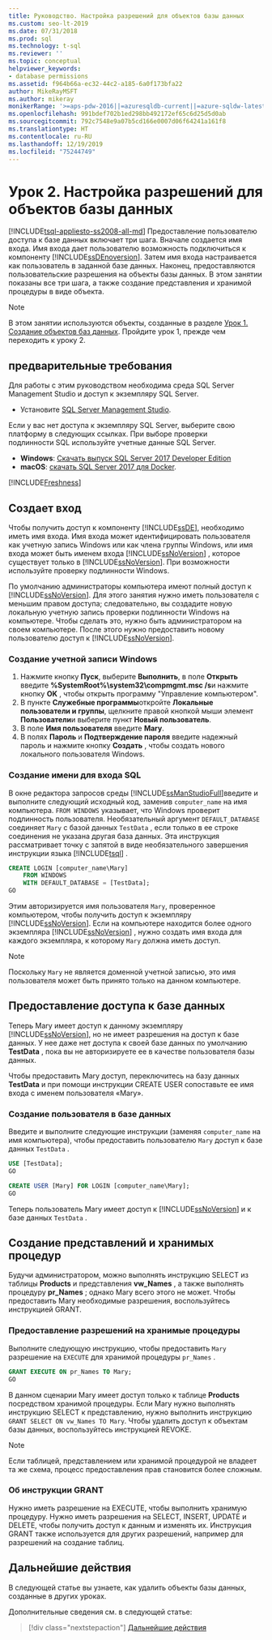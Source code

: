 ```yaml
---
title: Руководство. Настройка разрешений для объектов базы данных
ms.custom: seo-lt-2019
ms.date: 07/31/2018
ms.prod: sql
ms.technology: t-sql
ms.reviewer: ''
ms.topic: conceptual
helpviewer_keywords:
- database permissions
ms.assetid: f964b66a-ec32-44c2-a185-6a0f173bfa22
author: MikeRayMSFT
ms.author: mikeray
monikerRange: '>=aps-pdw-2016||=azuresqldb-current||=azure-sqldw-latest||>=sql-server-2016||=sqlallproducts-allversions||>=sql-server-linux-2017||=azuresqldb-mi-current'
ms.openlocfilehash: 991bdef702b1ed298bb492172ef65c6d25d5d0ab
ms.sourcegitcommit: 792c7548e9a07b5cd166e0007d06f64241a161f8
ms.translationtype: HT
ms.contentlocale: ru-RU
ms.lasthandoff: 12/19/2019
ms.locfileid: "75244749"
---
```

# <a name="lesson-2-configure-permissions-on-database-objects"></a>Урок 2. Настройка разрешений для объектов базы данных
[!INCLUDE[tsql-appliesto-ss2008-all-md](../includes/tsql-appliesto-ss2008-all-md.md)]
Предоставление пользователю доступа к базе данных включает три шага. Вначале создается имя входа. Имя входа дает пользователю возможность подключиться к компоненту [!INCLUDE[ssDEnoversion](../includes/ssdenoversion-md.md)]. Затем имя входа настраивается как пользователь в заданной базе данных. Наконец, предоставляются пользовательские разрешения на объекты базы данных. В этом занятии показаны все три шага, а также создание представления и хранимой процедуры в виде объекта.  

  >[!NOTE]
  > В этом занятии используются объекты, созданные в разделе [Урок 1. Создание объектов баз данных](lesson-1-creating-database-objects.md). Пройдите урок 1, прежде чем переходить к уроку 2. 

## <a name="prerequisites"></a>предварительные требования
Для работы с этим руководством необходима среда SQL Server Management Studio и доступ к экземпляру SQL Server. 

- Установите [SQL Server Management Studio](https://docs.microsoft.com/sql/ssms/download-sql-server-management-studio-ssms).

Если у вас нет доступа к экземпляру SQL Server, выберите свою платформу в следующих ссылках. При выборе проверки подлинности SQL используйте учетные данные SQL Server.
- **Windows**: [Скачать выпуск SQL Server 2017 Developer Edition](https://www.microsoft.com/sql-server/sql-server-downloads)
- **macOS**: [скачать SQL Server 2017 для Docker](https://docs.microsoft.com/sql/linux/quickstart-install-connect-docker).

[!INCLUDE[Freshness](../includes/paragraph-content/fresh-note-steps-feedback.md)]

## <a name="create-a-login"></a>Создает вход
Чтобы получить доступ к компоненту [!INCLUDE[ssDE](../includes/ssde-md.md)], необходимо иметь имя входа. Имя входа может идентифицировать пользователя как учетную запись Windows или как члена группы Windows, или имя входа может быть именем входа [!INCLUDE[ssNoVersion](../includes/ssnoversion-md.md)] , которое существует только в [!INCLUDE[ssNoVersion](../includes/ssnoversion-md.md)]. При возможности используйте проверку подлинности Windows.  
  
По умолчанию администраторы компьютера имеют полный доступ к [!INCLUDE[ssNoVersion](../includes/ssnoversion-md.md)]. Для этого занятия нужно иметь пользователя с меньшим правом доступа; следовательно, вы создадите новую локальную учетную запись проверки подлинности Windows на компьютере. Чтобы сделать это, нужно быть администратором на своем компьютере. После этого нужно предоставить новому пользователю доступ к [!INCLUDE[ssNoVersion](../includes/ssnoversion-md.md)].  
  
### <a name="create-a-new-windows-account"></a>Создание учетной записи Windows  
  
1.  Нажмите кнопку **Пуск**, выберите **Выполнить**, в поле **Открыть** введите **%SystemRoot%\system32\compmgmt.msc /s**и нажмите кнопку **OK** , чтобы открыть программу "Управление компьютером". 
2.  В пункте **Служебные программы**откройте **Локальные пользователи и группы**, щелкните правой кнопкой мыши элемент **Пользователи**и выберите пункт **Новый пользователь**.    
3.  В поле **Имя пользователя** введите **Mary**.    
4.  В полях **Пароль** и **Подтверждение пароля** введите надежный пароль и нажмите кнопку **Создать** , чтобы создать нового локального пользователя Windows.  
  
### <a name="create-a-sql-login"></a>Создание имени для входа SQL  

В окне редактора запросов среды [!INCLUDE[ssManStudioFull](../includes/ssmanstudiofull-md.md)]введите и выполните следующий исходный код, заменив `computer_name` на имя компьютера. `FROM WINDOWS` указывает, что Windows проверит подлинность пользователя. Необязательный аргумент `DEFAULT_DATABASE` соединяет `Mary` с базой данных `TestData` , если только в ее строке соединения не указана другая база данных. Эта инструкция рассматривает точку с запятой в виде необязательного завершения инструкции языка [!INCLUDE[tsql](../includes/tsql-md.md)] .
  
  ```sql  
  CREATE LOGIN [computer_name\Mary]  
      FROM WINDOWS  
      WITH DEFAULT_DATABASE = [TestData];  
  GO  
  ```  
  
  Этим авторизируется имя пользователя `Mary`, проверенное компьютером, чтобы получить доступ к экземпляру [!INCLUDE[ssNoVersion](../includes/ssnoversion-md.md)]. Если на компьютере находится более одного экземпляра [!INCLUDE[ssNoVersion](../includes/ssnoversion-md.md)] , нужно создать имя входа для каждого экземпляра, к которому `Mary` должна иметь доступ.    
  > [!NOTE]  
  > Поскольку `Mary` не является доменной учетной записью, это имя пользователя может быть принято только на данном компьютере. 


## <a name="grant-access-to-a-database"></a>Предоставление доступа к базе данных
Теперь Mary имеет доступ к данному экземпляру [!INCLUDE[ssNoVersion](../includes/ssnoversion-md.md)], но не имеет разрешения на доступ к базе данных. У нее даже нет доступа к своей базе данных по умолчанию **TestData** , пока вы не авторизируете ее в качестве пользователя базы данных.  
  
Чтобы предоставить Mary доступ, переключитесь на базу данных **TestData** и при помощи инструкции CREATE USER сопоставьте ее имя входа с именем пользователя «Mary».  
  
### <a name="to-create-a-user-in-a-database"></a>Создание пользователя в базе данных  
  
Введите и выполните следующие инструкции (заменяя `computer_name` на имя компьютера), чтобы предоставить пользователю `Mary` доступ к базе данных `TestData` .
  
 ```sql  
 USE [TestData];  
 GO  
 
 CREATE USER [Mary] FOR LOGIN [computer_name\Mary];  
 GO    
 ```  
  
 Теперь пользователь Mary имеет доступ к [!INCLUDE[ssNoVersion](../includes/ssnoversion-md.md)] и к базе данных `TestData` .  


## <a name="create-views-and-stored-procedures"></a>Создание представлений и хранимых процедур
Будучи администратором, можно выполнять инструкцию SELECT из таблицы **Products** и представления **vw_Names** , а также выполнять процедуру **pr_Names** ; однако Mary всего этого не может. Чтобы предоставить Mary необходимые разрешения, воспользуйтесь инструкцией GRANT.  

### <a name="grant-permission-to-stored-procedure"></a>Предоставление разрешений на хранимые процедуры  
Выполните следующую инструкцию, чтобы предоставить `Mary` разрешение на `EXECUTE` для хранимой процедуры `pr_Names` .
  
  ```sql  
  GRANT EXECUTE ON pr_Names TO Mary;  
  GO  
  ```  
  
В данном сценарии Mary имеет доступ только к таблице **Products** посредством хранимой процедуры. Если Mary нужно выполнять инструкцию SELECT к представлению, нужно выполнить инструкцию `GRANT SELECT ON vw_Names TO Mary`. Чтобы удалить доступ к объектам базы данных, воспользуйтесь инструкцией REVOKE.  
  
> [!NOTE]  
> Если таблицей, представлением или хранимой процедурой не владеет та же схема, процесс предоставления прав становится более сложным.  
  
### <a name="about-grant"></a>Об инструкции GRANT  
Нужно иметь разрешение на EXECUTE, чтобы выполнить хранимую процедуру. Нужно иметь разрешения на SELECT, INSERT, UPDATE и DELETE, чтобы получить доступ к данным и изменять их. Инструкция GRANT также используется для других разрешений, например для разрешений на создание таблиц.  
  
## <a name="next-steps"></a>Дальнейшие действия
В следующей статье вы узнаете, как удалить объекты базы данных, созданные в других уроках. 

Дополнительные сведения см. в следующей статье:
> [!div class="nextstepaction"]
>[Дальнейшие действия](lesson-3-deleting-database-objects.md)
  
